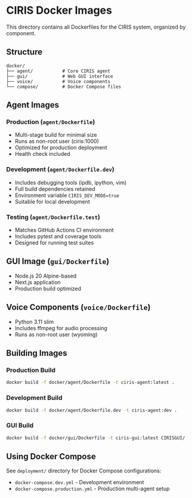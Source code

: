 # CIRIS Docker Images

This directory contains all Dockerfiles for the CIRIS system, organized by component.

## Structure

```
docker/
├── agent/           # Core CIRIS agent
├── gui/             # Web GUI interface
├── voice/           # Voice components
└── compose/         # Docker Compose files
```

## Agent Images

### Production (`agent/Dockerfile`)
- Multi-stage build for minimal size
- Runs as non-root user (ciris:1000)
- Optimized for production deployment
- Health check included

### Development (`agent/Dockerfile.dev`)
- Includes debugging tools (ipdb, ipython, vim)
- Full build dependencies retained
- Environment variable `CIRIS_DEV_MODE=true`
- Suitable for local development

### Testing (`agent/Dockerfile.test`)
- Matches GitHub Actions CI environment
- Includes pytest and coverage tools
- Designed for running test suites

## GUI Image (`gui/Dockerfile`)
- Node.js 20 Alpine-based
- Next.js application
- Production build optimized

## Voice Components (`voice/Dockerfile`)
- Python 3.11 slim
- Includes ffmpeg for audio processing
- Runs as non-root user (wyoming)

## Building Images

### Production Build
```bash
docker build -f docker/agent/Dockerfile -t ciris-agent:latest .
```

### Development Build
```bash
docker build -f docker/agent/Dockerfile.dev -t ciris-agent:dev .
```

### GUI Build
```bash
docker build -f docker/gui/Dockerfile -t ciris-gui:latest CIRISGUI/
```

## Using Docker Compose

See `deployment/` directory for Docker Compose configurations:
- `docker-compose.dev.yml` - Development environment
- `docker-compose.production.yml` - Production multi-agent setup